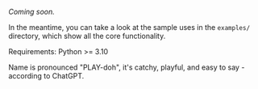 *Coming soon.*

In the meantime, you can take a look at the sample uses in the `examples/` directory, which show all the core functionality.

Requirements: Python >= 3.10

Name is pronounced "PLAY-doh", it's catchy, playful, and easy to say - according to ChatGPT.
